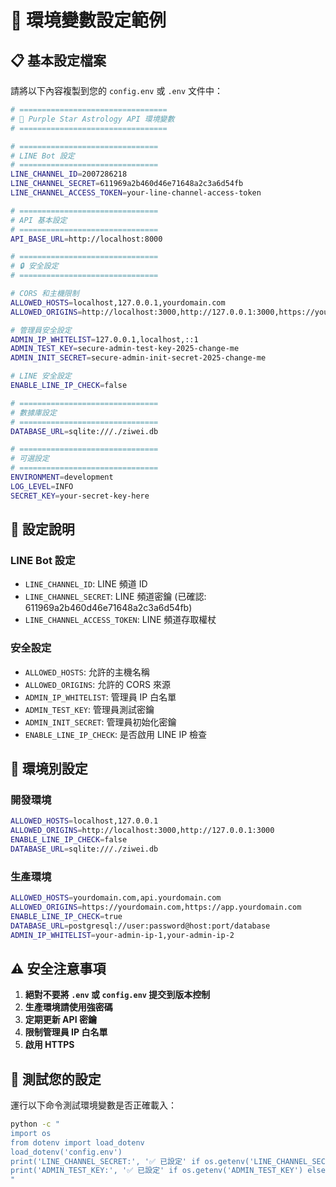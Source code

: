 # 🌟 環境變數設定範例

## 📋 基本設定檔案

請將以下內容複製到您的 `config.env` 或 `.env` 文件中：

```bash
# =================================
# 🌟 Purple Star Astrology API 環境變數
# =================================

# ===============================
# LINE Bot 設定
# ===============================
LINE_CHANNEL_ID=2007286218
LINE_CHANNEL_SECRET=611969a2b460d46e71648a2c3a6d54fb
LINE_CHANNEL_ACCESS_TOKEN=your-line-channel-access-token

# ===============================
# API 基本設定
# ===============================
API_BASE_URL=http://localhost:8000

# ===============================
# 🔒 安全設定
# ===============================

# CORS 和主機限制
ALLOWED_HOSTS=localhost,127.0.0.1,yourdomain.com
ALLOWED_ORIGINS=http://localhost:3000,http://127.0.0.1:3000,https://yourdomain.com

# 管理員安全設定
ADMIN_IP_WHITELIST=127.0.0.1,localhost,::1
ADMIN_TEST_KEY=secure-admin-test-key-2025-change-me
ADMIN_INIT_SECRET=secure-admin-init-secret-2025-change-me

# LINE 安全設定
ENABLE_LINE_IP_CHECK=false

# ===============================
# 數據庫設定
# ===============================
DATABASE_URL=sqlite:///./ziwei.db

# ===============================
# 可選設定
# ===============================
ENVIRONMENT=development
LOG_LEVEL=INFO
SECRET_KEY=your-secret-key-here
```

## 🔧 設定說明

### LINE Bot 設定
- `LINE_CHANNEL_ID`: LINE 頻道 ID
- `LINE_CHANNEL_SECRET`: LINE 頻道密鑰 (已確認: 611969a2b460d46e71648a2c3a6d54fb)
- `LINE_CHANNEL_ACCESS_TOKEN`: LINE 頻道存取權杖

### 安全設定
- `ALLOWED_HOSTS`: 允許的主機名稱
- `ALLOWED_ORIGINS`: 允許的 CORS 來源
- `ADMIN_IP_WHITELIST`: 管理員 IP 白名單
- `ADMIN_TEST_KEY`: 管理員測試密鑰
- `ADMIN_INIT_SECRET`: 管理員初始化密鑰
- `ENABLE_LINE_IP_CHECK`: 是否啟用 LINE IP 檢查

## 🚀 環境別設定

### 開發環境
```bash
ALLOWED_HOSTS=localhost,127.0.0.1
ALLOWED_ORIGINS=http://localhost:3000,http://127.0.0.1:3000
ENABLE_LINE_IP_CHECK=false
DATABASE_URL=sqlite:///./ziwei.db
```

### 生產環境
```bash
ALLOWED_HOSTS=yourdomain.com,api.yourdomain.com
ALLOWED_ORIGINS=https://yourdomain.com,https://app.yourdomain.com
ENABLE_LINE_IP_CHECK=true
DATABASE_URL=postgresql://user:password@host:port/database
ADMIN_IP_WHITELIST=your-admin-ip-1,your-admin-ip-2
```

## ⚠️ 安全注意事項

1. **絕對不要將 `.env` 或 `config.env` 提交到版本控制**
2. **生產環境請使用強密碼**
3. **定期更新 API 密鑰**
4. **限制管理員 IP 白名單**
5. **啟用 HTTPS**

## 🧪 測試您的設定

運行以下命令測試環境變數是否正確載入：

```bash
python -c "
import os
from dotenv import load_dotenv
load_dotenv('config.env')
print('LINE_CHANNEL_SECRET:', '✅ 已設定' if os.getenv('LINE_CHANNEL_SECRET') else '❌ 未設定')
print('ADMIN_TEST_KEY:', '✅ 已設定' if os.getenv('ADMIN_TEST_KEY') else '❌ 未設定')
"
``` 